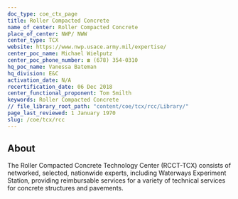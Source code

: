 ```yaml
---
doc_type: coe_ctx_page 
title: Roller Compacted Concrete
name_of_center: Roller Compacted Concrete
place_of_center: NWP/ NWW
center_type: TCX
website: https://www.nwp.usace.army.mil/expertise/
center_poc_name: Michael Wielputz
center_poc_phone_number: ☎ (678) 354-0310
hq_poc_name: Vanessa Bateman
hq_division: E&C
activation_date: N/A
recertification_date: 06 Dec 2018
center_functional_proponent: Tom Smilth
keywords: Roller Compacted Concrete
// file_library_root_path: "content/coe/tcx/rcc/Library/" 
page_last_reviewed: 1 January 1970 
slug: /coe/tcx/rcc
---
```


## About 

The Roller Compacted Concrete Technology Center (RCCT-TCX) consists of networked, selected, nationwide experts, including Waterways Experiment Station, providing reimbursable services for a variety of technical services for concrete structures and pavements.

 
